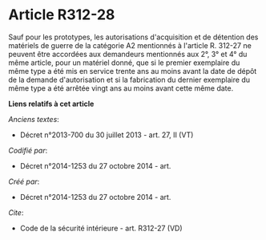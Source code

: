 # Article R312-28

Sauf pour les prototypes, les autorisations d'acquisition et de détention des matériels de guerre de la catégorie A2
mentionnés à l'article R. 312-27 ne peuvent être accordées aux demandeurs mentionnés aux 2°, 3° et 4° du même article, pour
un matériel donné, que si le premier exemplaire du même type a été mis en service trente ans au moins avant la date de dépôt
de la demande d'autorisation et si la fabrication du dernier exemplaire du même type a été arrêtée vingt ans au moins avant
cette même date.

**Liens relatifs à cet article**

_Anciens textes_:

  - Décret n°2013-700 du 30 juillet 2013 - art. 27, II (VT)

_Codifié par_:

  - Décret n°2014-1253 du 27 octobre 2014 - art.

_Créé par_:

  - Décret n°2014-1253 du 27 octobre 2014 - art.

_Cite_:

  - Code de la sécurité intérieure - art. R312-27 (VD)
